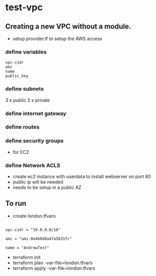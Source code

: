 # test-vpc

## Creating a new VPC without a module.

- setup provider.tf to setup the AWS access

### define variables
```region
vpc-cidr
ami
name
public_key
```

### define subnets
  3 x public
  3 x private

### define internet gateway

### define routes

### define security groups
- for EC2

### define Network ACLS

- create ec2 instance with userdata to install webserver on port 80 
-  public ip will be needed
- needs to be setup in a public AZ

## To run 

- create london.tfvars
```region = "eu-west-2"

vpc-cidr = "10.0.0.0/16"

ami = "ami-0e4b8d8a47a5631fc"

name = "AndrewTest"
```

- terraform init
- terraform plan -var-file=london.tfvars
- terraform apply -var-file=london.tfvars